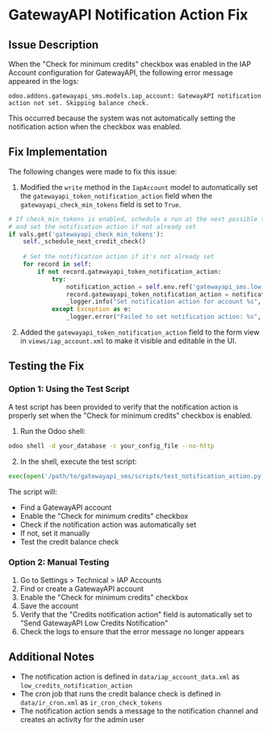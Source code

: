 # GatewayAPI Notification Action Fix

## Issue Description

When the "Check for minimum credits" checkbox was enabled in the IAP Account configuration for GatewayAPI, the following error message appeared in the logs:

```
odoo.addons.gatewayapi_sms.models.iap_account: GatewayAPI notification action not set. Skipping balance check.
```

This occurred because the system was not automatically setting the notification action when the checkbox was enabled.

## Fix Implementation

The following changes were made to fix this issue:

1. Modified the `write` method in the `IapAccount` model to automatically set the `gatewayapi_token_notification_action` field when the `gatewayapi_check_min_tokens` field is set to `True`.

```python
# If check_min_tokens is enabled, schedule a run at the next possible time
# and set the notification action if not already set
if vals.get('gatewayapi_check_min_tokens'):
    self._schedule_next_credit_check()
    
    # Set the notification action if it's not already set
    for record in self:
        if not record.gatewayapi_token_notification_action:
            try:
                notification_action = self.env.ref('gatewayapi_sms.low_credits_notification_action')
                record.gatewayapi_token_notification_action = notification_action.id
                _logger.info("Set notification action for account %s", record.id)
            except Exception as e:
                _logger.error("Failed to set notification action: %s", e)
```

2. Added the `gatewayapi_token_notification_action` field to the form view in `views/iap_account.xml` to make it visible and editable in the UI.

## Testing the Fix

### Option 1: Using the Test Script

A test script has been provided to verify that the notification action is properly set when the "Check for minimum credits" checkbox is enabled.

1. Run the Odoo shell:

```bash
odoo shell -d your_database -c your_config_file --no-http
```

2. In the shell, execute the test script:

```python
exec(open('/path/to/gatewayapi_sms/scripts/test_notification_action.py').read())
```

The script will:
- Find a GatewayAPI account
- Enable the "Check for minimum credits" checkbox
- Check if the notification action was automatically set
- If not, set it manually
- Test the credit balance check

### Option 2: Manual Testing

1. Go to Settings > Technical > IAP Accounts
2. Find or create a GatewayAPI account
3. Enable the "Check for minimum credits" checkbox
4. Save the account
5. Verify that the "Credits notification action" field is automatically set to "Send GatewayAPI Low Credits Notification"
6. Check the logs to ensure that the error message no longer appears

## Additional Notes

- The notification action is defined in `data/iap_account_data.xml` as `low_credits_notification_action`
- The cron job that runs the credit balance check is defined in `data/ir_cron.xml` as `ir_cron_check_tokens`
- The notification action sends a message to the notification channel and creates an activity for the admin user
